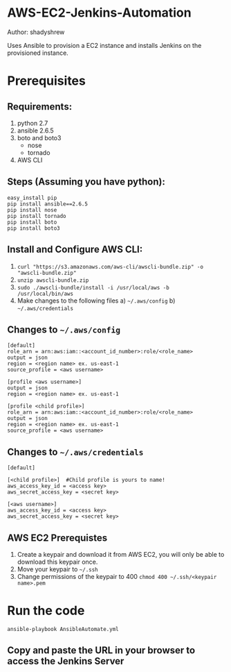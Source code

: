 # AWS-EC2-Jenkins-Automation
Author: shadyshrew

Uses Ansible to provision a EC2 instance and installs Jenkins on the provisioned instance.

# Prerequisites

## Requirements: 
1) python 2.7
2) ansible 2.6.5
3) boto and boto3
      - nose
      - tornado
4) AWS CLI

## Steps (Assuming you have python): 
```
easy_install pip
pip install ansible==2.6.5
pip install nose
pip install tornado
pip install boto
pip install boto3
```

## Install and Configure AWS CLI: 
1) `curl "https://s3.amazonaws.com/aws-cli/awscli-bundle.zip" -o "awscli-bundle.zip"`
2) `unzip awscli-bundle.zip`
3) `sudo ./awscli-bundle/install -i /usr/local/aws -b /usr/local/bin/aws`
3) Make changes to the following files
      a) `~/.aws/config`
      b) `~/.aws/credentials`

## Changes to `~/.aws/config`
  ```
  [default]
  role_arn = arn:aws:iam::<account_id_number>:role/<role_name>
  output = json
  region = <region name> ex. us-east-1
  source_profile = <aws username>

  [profile <aws username>]
  output = json
  region = <region name> ex. us-east-1

  [profile <child profile>]
  role_arn = arn:aws:iam::<account_id_number>:role/<role_name>
  output = json
  region = <region name> ex. us-east-1
  source_profile = <aws username>
  ```
## Changes to `~/.aws/credentials` 

```
[default]

[<child profile>]  #Child profile is yours to name!
aws_access_key_id = <access key>
aws_secret_access_key = <secret key>

[<aws username>]
aws_access_key_id = <access key>
aws_secret_access_key = <secret key>
```

## AWS EC2 Prerequistes
1) Create a keypair and download it from AWS EC2, you will only be able to download this keypair once.
2) Move your keypair to `~/.ssh`
3) Change permissions of the keypair to 400
      `chmod 400 ~/.ssh/<keypair name>.pem`

# Run the code
`ansible-playbook AnsibleAutomate.yml`

## Copy and paste the URL in your browser to access the Jenkins Server
